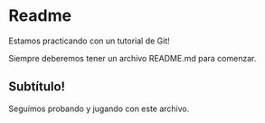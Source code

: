 # Readme

Estamos practicando con un tutorial de Git!

Siempre deberemos tener un archivo README.md para comenzar.

## Subtítulo!

Seguímos probando y jugando con este archivo.